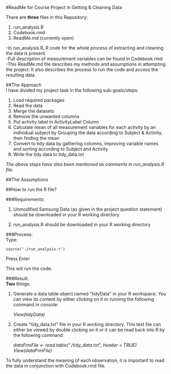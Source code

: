 #ReadMe for Course Project in Getting & Cleaning Data


There are **three** files in this Repository: 
 
1. run_analysis.R  
2. Codebook.rmd  
3. ReadMe.md (currently open)  

-In run_analysis.R, R code for the whole process of extracting and cleaning the data is present.   
-Full description of measurement variables can be found in Codebook.rmd  
-This ReadMe.md file describes my methods and assumptions in attempting the project. It also describes the process to run the code and access the resulting data.  


##The Approach  
I have divided my project task in the following sub-goals/steps:  

1. Load required packages  
2. Read the data  
3. Merge the datasets  
4. Remove the unwanted columns  
5. Put activity label in ActivityLabel Column  
6. Calculate mean of all measurement variables for each activity by an individual subject by Grouping the data according to Subject & Activity, then finding the mean  
7. Convert to tidy data by gathering columns, improving variable names and sorting according to Subject and Activity  
8. Write the tidy data to tidy_data.txt  

*The above steps have also been mentioned as comments in run_analysis.R file.*  

  
##The Assumptions  
  

  
##How to run the R file?  

  
###Requirements:  
1. Unmodified Samsung Data (as given in the project question statement) should be downloaded in your R working directory  

2. run_analysis.R should be downloaded in your R working directory  

  
###Process:  
Type:   

    source('./run_analysis.r')  

Press Enter  

This will run the code.  

  
###Result:  
**Two** things:
  
1. Generate a data table object named "tidyData" in your R workspace. You can view its content by either clicking on it or running the following command in console:  

    *View(tidyData)*  

2. Create "tidy_data.txt" file in your R working directory. This text file can either be viewed by double clicking on it or it can be read back into R by the following command:  

    *dataFrmFile <- read.table("./tidy_data.txt", header = TRUE)*  
	*View(dataFrmFile)*  

To fully understand the meaning of each observation, it is important to read the data in conjunction with Codebook.rmd file.   

	

	







